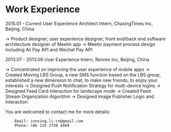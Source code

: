 # Work Experience

2015.01 - Current	User Experience Architect Intern, ChasingTimes Inc, Beijing, China


→ Product designer, user experience designer, front end/back end software architecture designer of Meetin app
→ Meetin payment process design including Ali Pay API and Wechat Pay API


2013.07 - 2013.09	User Experience Intern, Renren Inc, Beijing, China


→ Concentrated on improving the user experience of mobile apps
→ Created Moving LBS Group, a new SMS function based on the LBS group, established a
	new dimension to chat, to make new friends, to enjoy your interests
→ Designed Push Notification Strategy for multi-device logins
→ Designed Feed Card Interaction for landscape mode
→ Created Feed Stream Organization Algorithm
→ Designed Image Publisher Logic and Interaction



You are welcomed to contact me for more details:

		Email: junxing.li.cn@gmail.com
		Phone: +86 135 2738 4469
